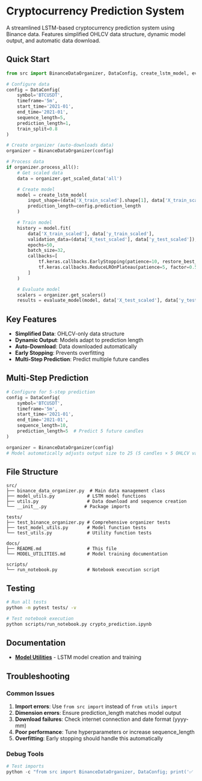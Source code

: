 # Cryptocurrency Prediction System

A streamlined LSTM-based cryptocurrency prediction system using Binance data. Features simplified OHLCV data structure, dynamic model output, and automatic data download.

## Quick Start

```python
from src import BinanceDataOrganizer, DataConfig, create_lstm_model, evaluate_model

# Configure data
config = DataConfig(
    symbol='BTCUSDT',
    timeframe='5m',
    start_time='2021-01',
    end_time='2021-01',
    sequence_length=5,
    prediction_length=1,
    train_split=0.8
)

# Create organizer (auto-downloads data)
organizer = BinanceDataOrganizer(config)

# Process data
if organizer.process_all():
    # Get scaled data
    data = organizer.get_scaled_data('all')

    # Create model
    model = create_lstm_model(
        input_shape=(data['X_train_scaled'].shape[1], data['X_train_scaled'].shape[2]),
        prediction_length=config.prediction_length
    )

    # Train model
    history = model.fit(
        data['X_train_scaled'], data['y_train_scaled'],
        validation_data=(data['X_test_scaled'], data['y_test_scaled']),
        epochs=50,
        batch_size=32,
        callbacks=[
            tf.keras.callbacks.EarlyStopping(patience=10, restore_best_weights=True),
            tf.keras.callbacks.ReduceLROnPlateau(patience=5, factor=0.5, min_lr=1e-7)
        ]
    )

    # Evaluate model
    scalers = organizer.get_scalers()
    results = evaluate_model(model, data['X_test_scaled'], data['y_test_scaled'], scalers['y'])
```

## Key Features

- **Simplified Data**: OHLCV-only data structure
- **Dynamic Output**: Models adapt to prediction length
- **Auto-Download**: Data downloaded automatically
- **Early Stopping**: Prevents overfitting
- **Multi-Step Prediction**: Predict multiple future candles

## Multi-Step Prediction

```python
# Configure for 5-step prediction
config = DataConfig(
    symbol='BTCUSDT',
    timeframe='5m',
    start_time='2021-01',
    end_time='2021-01',
    sequence_length=10,
    prediction_length=5  # Predict 5 future candles
)

organizer = BinanceDataOrganizer(config)
# Model automatically adjusts output size to 25 (5 candles × 5 OHLCV values)
```

## File Structure

```
src/
├── binance_data_organizer.py  # Main data management class
├── model_utils.py            # LSTM model functions
├── utils.py                  # Data download and sequence creation
└── __init__.py              # Package imports

tests/
├── test_binance_organizer.py # Comprehensive organizer tests
├── test_model_utils.py       # Model function tests
└── test_utils.py             # Utility function tests

docs/
├── README.md                 # This file
└── MODEL_UTILITIES.md        # Model training documentation

scripts/
└── run_notebook.py           # Notebook execution script
```

## Testing

```bash
# Run all tests
python -m pytest tests/ -v

# Test notebook execution
python scripts/run_notebook.py crypto_prediction.ipynb
```

## Documentation

- **[Model Utilities](MODEL_UTILITIES.md)** - LSTM model creation and training

## Troubleshooting

### Common Issues

1. **Import errors**: Use `from src import` instead of `from utils import`
2. **Dimension errors**: Ensure prediction_length matches model output
3. **Download failures**: Check internet connection and date format (yyyy-mm)
4. **Poor performance**: Tune hyperparameters or increase sequence_length
5. **Overfitting**: Early stopping should handle this automatically

### Debug Tools

```python
# Test imports
python -c "from src import BinanceDataOrganizer, DataConfig; print('✅ Imports working')"
```
